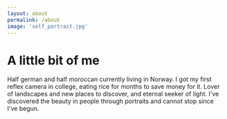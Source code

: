 ```yaml
---
layout: about
permalink: /about
image: 'self_portrait.jpg'
---
```



# A little bit of me


Half german and half moroccan currently living in Norway. I got my first reflex camera in college, eating rice for months to save money for it. Lover of landscapes and new places to discover, and eternal seeker of light. I've discovered the beauty in people through portraits and cannot stop since I've begun. 

